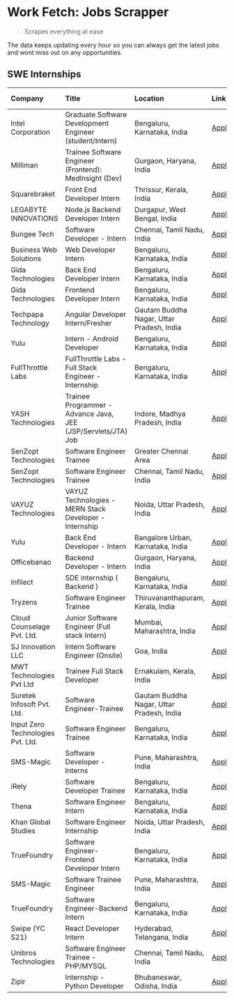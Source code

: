 # Work Fetch: Jobs Scrapper
> Scrapes everything at ease

The data keeps updating every hour so you can always get the latest jobs and wont miss out on any opportunities.

## SWE Internships
<!--START_SECTION:workfetch-->
| Company                           | Title                                                         | Location                                  | Link                                                                                                                                                                                                                                                                          | Date Posted   |
|:----------------------------------|:--------------------------------------------------------------|:------------------------------------------|:------------------------------------------------------------------------------------------------------------------------------------------------------------------------------------------------------------------------------------------------------------------------------|:--------------|
| Intel Corporation                 | Graduate Software Development Engineer (student/Intern)       | Bengaluru, Karnataka, India               | [Apply](https://in.linkedin.com/jobs/view/graduate-software-development-engineer-student-intern-at-intel-corporation-3844158226?position=32&pageNum=0&refId=DY5wdHR29vy5ABkSRXB7mA%3D%3D&trackingId=ghMfczzGpMY4frZJhmfCsA%3D%3D&trk=public_jobs_jserp-result_search-card)    | 2024-03-02    |
| Milliman                          | Trainee Software Engineer (Frontend): MedInsight (Dev)        | Gurgaon, Haryana, India                   | [Apply](https://in.linkedin.com/jobs/view/trainee-software-engineer-frontend-medinsight-dev-at-milliman-3792874280?position=6&pageNum=0&refId=DY5wdHR29vy5ABkSRXB7mA%3D%3D&trackingId=JZWbKj4j0e%2F8VjLdFDSGpg%3D%3D&trk=public_jobs_jserp-result_search-card)                | 2024-03-01    |
| Squarebraket                      | Front End Developer Intern                                    | Thrissur, Kerala, India                   | [Apply](https://in.linkedin.com/jobs/view/front-end-developer-intern-at-squarebraket-3838541191?position=16&pageNum=0&refId=DY5wdHR29vy5ABkSRXB7mA%3D%3D&trackingId=ysBgKKAne3AC%2Bwn7SxVjpQ%3D%3D&trk=public_jobs_jserp-result_search-card)                                  | 2024-02-29    |
| LEGABYTE INNOVATIONS              | Node.js Backend Developer Intern                              | Durgapur, West Bengal, India              | [Apply](https://in.linkedin.com/jobs/view/node-js-backend-developer-intern-at-legabyte-innovations-3842647664?position=57&pageNum=0&refId=DY5wdHR29vy5ABkSRXB7mA%3D%3D&trackingId=eeLQzNdGF1rNOuHV3rSOiA%3D%3D&trk=public_jobs_jserp-result_search-card)                      | 2024-02-29    |
| Bungee Tech                       | Software Developer - Intern                                   | Chennai, Tamil Nadu, India                | [Apply](https://in.linkedin.com/jobs/view/software-developer-intern-at-bungee-tech-3842220746?position=56&pageNum=0&refId=DY5wdHR29vy5ABkSRXB7mA%3D%3D&trackingId=1kav0Yf9wIZquj51QVFBUA%3D%3D&trk=public_jobs_jserp-result_search-card)                                      | 2024-02-28    |
| Business Web Solutions            | Web Developer Intern                                          | Bengaluru, Karnataka, India               | [Apply](https://in.linkedin.com/jobs/view/web-developer-intern-at-business-web-solutions-3839906144?position=18&pageNum=0&refId=DY5wdHR29vy5ABkSRXB7mA%3D%3D&trackingId=FLvcljtoCOzQeGFqbn49Ew%3D%3D&trk=public_jobs_jserp-result_search-card)                                | 2024-02-26    |
| Gida Technologies                 | Back End Developer Intern                                     | Bengaluru, Karnataka, India               | [Apply](https://in.linkedin.com/jobs/view/back-end-developer-intern-at-gida-technologies-3836849295?position=54&pageNum=0&refId=DY5wdHR29vy5ABkSRXB7mA%3D%3D&trackingId=TqUgAe7lCIdq1yOe9msoow%3D%3D&trk=public_jobs_jserp-result_search-card)                                | 2024-02-23    |
| Gida Technologies                 | Frontend Developer Intern                                     | Bengaluru, Karnataka, India               | [Apply](https://in.linkedin.com/jobs/view/frontend-developer-intern-at-gida-technologies-3836040945?position=17&pageNum=0&refId=DY5wdHR29vy5ABkSRXB7mA%3D%3D&trackingId=bqXCd8zF4TRRcjXvZLBCYg%3D%3D&trk=public_jobs_jserp-result_search-card)                                | 2024-02-21    |
| Techpapa Technology               | Angular Developer Intern/Fresher                              | Gautam Buddha Nagar, Uttar Pradesh, India | [Apply](https://in.linkedin.com/jobs/view/angular-developer-intern-fresher-at-techpapa-technology-3834305862?position=51&pageNum=0&refId=DY5wdHR29vy5ABkSRXB7mA%3D%3D&trackingId=G3AKDozrkgQDmAOW6d1WVA%3D%3D&trk=public_jobs_jserp-result_search-card)                       | 2024-02-20    |
| Yulu                              | Intern - Android Developer                                    | Bengaluru, Karnataka, India               | [Apply](https://in.linkedin.com/jobs/view/intern-android-developer-at-yulu-3834459982?position=50&pageNum=0&refId=DY5wdHR29vy5ABkSRXB7mA%3D%3D&trackingId=yLIj5fCtHQEG2%2B8cWWPmUw%3D%3D&trk=public_jobs_jserp-result_search-card)                                            | 2024-02-19    |
| FullThrottle Labs                 | FullThrottle Labs - Full Stack Engineer - Internship          | Bengaluru, Karnataka, India               | [Apply](https://in.linkedin.com/jobs/view/fullthrottle-labs-full-stack-engineer-internship-at-fullthrottle-labs-3829636016?position=49&pageNum=0&refId=DY5wdHR29vy5ABkSRXB7mA%3D%3D&trackingId=zJ79xswMNoeZxQJYYWB7%2BQ%3D%3D&trk=public_jobs_jserp-result_search-card)       | 2024-02-17    |
| YASH Technologies                 | Trainee Programmer - Advance Java, JEE (JSP/Servlets/JTA) Job | Indore, Madhya Pradesh, India             | [Apply](https://in.linkedin.com/jobs/view/trainee-programmer-advance-java-jee-jsp-servlets-jta-job-at-yash-technologies-3811759183?position=14&pageNum=0&refId=DY5wdHR29vy5ABkSRXB7mA%3D%3D&trackingId=mE4ZyysiEeTKGk6JVvAyqw%3D%3D&trk=public_jobs_jserp-result_search-card) | 2024-02-13    |
| SenZopt Technologies              | Software Engineer Trainee                                     | Greater Chennai Area                      | [Apply](https://in.linkedin.com/jobs/view/software-engineer-trainee-at-senzopt-technologies-3827688781?position=33&pageNum=0&refId=DY5wdHR29vy5ABkSRXB7mA%3D%3D&trackingId=1%2BOMqkahxKc4DhVQh1PcoA%3D%3D&trk=public_jobs_jserp-result_search-card)                           | 2024-02-12    |
| SenZopt Technologies              | Software Engineer Trainee                                     | Chennai, Tamil Nadu, India                | [Apply](https://in.linkedin.com/jobs/view/software-engineer-trainee-at-senzopt-technologies-3827686880?position=45&pageNum=0&refId=DY5wdHR29vy5ABkSRXB7mA%3D%3D&trackingId=zrv1B8nw%2BXtFl6pFxG761Q%3D%3D&trk=public_jobs_jserp-result_search-card)                           | 2024-02-12    |
| VAYUZ Technologies                | VAYUZ Technologies - MERN Stack Developer - Internship        | Noida, Uttar Pradesh, India               | [Apply](https://in.linkedin.com/jobs/view/vayuz-technologies-mern-stack-developer-internship-at-vayuz-technologies-3822619356?position=53&pageNum=0&refId=DY5wdHR29vy5ABkSRXB7mA%3D%3D&trackingId=%2Bf0rx6ruHaeqqcBSd%2FSAHQ%3D%3D&trk=public_jobs_jserp-result_search-card)  | 2024-02-10    |
| Yulu                              | Back End Developer - Intern                                   | Bangalore Urban, Karnataka, India         | [Apply](https://in.linkedin.com/jobs/view/back-end-developer-intern-at-yulu-3821682220?position=7&pageNum=0&refId=DY5wdHR29vy5ABkSRXB7mA%3D%3D&trackingId=%2FqfqonoHi5uulWNyr%2FFzAA%3D%3D&trk=public_jobs_jserp-result_search-card)                                          | 2024-02-04    |
| Officebanao                       | Backend Developer - Intern                                    | Gurgaon, Haryana, India                   | [Apply](https://in.linkedin.com/jobs/view/backend-developer-intern-at-officebanao-3814263731?position=23&pageNum=0&refId=DY5wdHR29vy5ABkSRXB7mA%3D%3D&trackingId=pgBkGbfbGmqzp9OaVAfdrA%3D%3D&trk=public_jobs_jserp-result_search-card)                                       | 2024-01-31    |
| Infilect                          | SDE internship ( Backend )                                    | Bengaluru, Karnataka, India               | [Apply](https://in.linkedin.com/jobs/view/sde-internship-backend-at-infilect-3815120558?position=24&pageNum=0&refId=DY5wdHR29vy5ABkSRXB7mA%3D%3D&trackingId=E4i%2BksY0EnBN1kqj0mrFOA%3D%3D&trk=public_jobs_jserp-result_search-card)                                          | 2024-01-25    |
| Tryzens                           | Software Engineer Trainee                                     | Thiruvananthapuram, Kerala, India         | [Apply](https://in.linkedin.com/jobs/view/software-engineer-trainee-at-tryzens-3809363491?position=36&pageNum=0&refId=DY5wdHR29vy5ABkSRXB7mA%3D%3D&trackingId=0JdfTke82%2F82k8pIzxSc2w%3D%3D&trk=public_jobs_jserp-result_search-card)                                        | 2024-01-18    |
| Cloud Counselage Pvt. Ltd.        | Junior Software Engineer (Full stack Intern)                  | Mumbai, Maharashtra, India                | [Apply](https://in.linkedin.com/jobs/view/junior-software-engineer-full-stack-intern-at-cloud-counselage-pvt-ltd-3803132814?position=25&pageNum=0&refId=DY5wdHR29vy5ABkSRXB7mA%3D%3D&trackingId=1U%2Bg4xWYar49g7PoEFswaA%3D%3D&trk=public_jobs_jserp-result_search-card)      | 2024-01-11    |
| SJ Innovation LLC                 | Intern Software Engineer (Onsite)                             | Goa, India                                | [Apply](https://in.linkedin.com/jobs/view/intern-software-engineer-onsite-at-sj-innovation-llc-3799959011?position=40&pageNum=0&refId=DY5wdHR29vy5ABkSRXB7mA%3D%3D&trackingId=iJG8MAcdIkW0f3OXNmsCXw%3D%3D&trk=public_jobs_jserp-result_search-card)                          | 2024-01-11    |
| MWT Technologies Pvt Ltd          | Trainee Full Stack Developer                                  | Ernakulam, Kerala, India                  | [Apply](https://in.linkedin.com/jobs/view/trainee-full-stack-developer-at-mwt-technologies-pvt-ltd-3800921715?position=4&pageNum=0&refId=DY5wdHR29vy5ABkSRXB7mA%3D%3D&trackingId=Y2kovzm9UCCbrGaXE3cC5Q%3D%3D&trk=public_jobs_jserp-result_search-card)                       | 2024-01-09    |
| Suretek Infosoft Pvt. Ltd.        | Software Engineer-Trainee                                     | Gautam Buddha Nagar, Uttar Pradesh, India | [Apply](https://in.linkedin.com/jobs/view/software-engineer-trainee-at-suretek-infosoft-pvt-ltd-3800934643?position=19&pageNum=0&refId=DY5wdHR29vy5ABkSRXB7mA%3D%3D&trackingId=ZFInojtW8IJeQ1dN3SXBDA%3D%3D&trk=public_jobs_jserp-result_search-card)                         | 2024-01-09    |
| Input Zero Technologies Pvt. Ltd. | Software Engineer Trainee                                     | Bengaluru, Karnataka, India               | [Apply](https://in.linkedin.com/jobs/view/software-engineer-trainee-at-input-zero-technologies-pvt-ltd-3800927643?position=31&pageNum=0&refId=DY5wdHR29vy5ABkSRXB7mA%3D%3D&trackingId=CsWF28n7WtW5qldURPYsxw%3D%3D&trk=public_jobs_jserp-result_search-card)                  | 2024-01-09    |
| SMS-Magic                         | Software Developer -Interns                                   | Pune, Maharashtra, India                  | [Apply](https://in.linkedin.com/jobs/view/software-developer-interns-at-sms-magic-3799485343?position=34&pageNum=0&refId=DY5wdHR29vy5ABkSRXB7mA%3D%3D&trackingId=tuXGhBlOyyip%2BD54t%2Bc2Pg%3D%3D&trk=public_jobs_jserp-result_search-card)                                   | 2024-01-05    |
| iRely                             | Software Developer Trainee                                    | Bengaluru, Karnataka, India               | [Apply](https://in.linkedin.com/jobs/view/software-developer-trainee-at-irely-3801577534?position=10&pageNum=0&refId=DY5wdHR29vy5ABkSRXB7mA%3D%3D&trackingId=qiGu%2BFXFmLJBIzuK4o%2FkMQ%3D%3D&trk=public_jobs_jserp-result_search-card)                                       | 2023-12-22    |
| Thena                             | Software Engineer Intern                                      | Bengaluru, Karnataka, India               | [Apply](https://in.linkedin.com/jobs/view/software-engineer-intern-at-thena-3778731751?position=12&pageNum=0&refId=DY5wdHR29vy5ABkSRXB7mA%3D%3D&trackingId=udaswF76Gioh03ebaLln3g%3D%3D&trk=public_jobs_jserp-result_search-card)                                             | 2023-12-05    |
| Khan Global Studies               | Software Engineer Internship                                  | Noida, Uttar Pradesh, India               | [Apply](https://in.linkedin.com/jobs/view/software-engineer-internship-at-khan-global-studies-3766942197?position=47&pageNum=0&refId=DY5wdHR29vy5ABkSRXB7mA%3D%3D&trackingId=J6cPMNSPx0MHgutFVDvMfQ%3D%3D&trk=public_jobs_jserp-result_search-card)                           | 2023-11-27    |
| TrueFoundry                       | Software Engineer- Frontend Developer Intern                  | Bengaluru, Karnataka, India               | [Apply](https://in.linkedin.com/jobs/view/software-engineer-frontend-developer-intern-at-truefoundry-3790095058?position=11&pageNum=0&refId=DY5wdHR29vy5ABkSRXB7mA%3D%3D&trackingId=9H3XS8lNOOJ%2FcJNjKJsTvQ%3D%3D&trk=public_jobs_jserp-result_search-card)                  | 2023-11-24    |
| SMS-Magic                         | Software Trainee Engineer                                     | Pune, Maharashtra, India                  | [Apply](https://in.linkedin.com/jobs/view/software-trainee-engineer-at-sms-magic-3761409781?position=27&pageNum=0&refId=DY5wdHR29vy5ABkSRXB7mA%3D%3D&trackingId=cBbas7Vp8FuoJ6iwiJ3VPA%3D%3D&trk=public_jobs_jserp-result_search-card)                                        | 2023-11-16    |
| TrueFoundry                       | Software Engineer-Backend Intern                              | Bengaluru, Karnataka, India               | [Apply](https://in.linkedin.com/jobs/view/software-engineer-backend-intern-at-truefoundry-3779508170?position=30&pageNum=0&refId=DY5wdHR29vy5ABkSRXB7mA%3D%3D&trackingId=DpCPh6SPd8U8UruALOcKVw%3D%3D&trk=public_jobs_jserp-result_search-card)                               | 2023-11-10    |
| Swipe (YC S21)                    | React Developer Intern                                        | Hyderabad, Telangana, India               | [Apply](https://in.linkedin.com/jobs/view/react-developer-intern-at-swipe-yc-s21-3737600089?position=13&pageNum=0&refId=DY5wdHR29vy5ABkSRXB7mA%3D%3D&trackingId=b4ALFJuxhuqe25ku9COFng%3D%3D&trk=public_jobs_jserp-result_search-card)                                        | 2023-10-13    |
| Unibros Technologies              | Software Engineer Trainee - PHP/MYSQL                         | Chennai, Tamil Nadu, India                | [Apply](https://in.linkedin.com/jobs/view/software-engineer-trainee-php-mysql-at-unibros-technologies-3656599241?position=37&pageNum=0&refId=DY5wdHR29vy5ABkSRXB7mA%3D%3D&trackingId=p0ZheElA2QLObtCOGVyr1A%3D%3D&trk=public_jobs_jserp-result_search-card)                   | 2023-06-12    |
| Ziplr                             | Internship - Python Developer                                 | Bhubaneswar, Odisha, India                | [Apply](https://in.linkedin.com/jobs/view/internship-python-developer-at-ziplr-3645677592?position=59&pageNum=0&refId=DY5wdHR29vy5ABkSRXB7mA%3D%3D&trackingId=v4tt7Nl3brhRJdOaxfeJgw%3D%3D&trk=public_jobs_jserp-result_search-card)                                          | 2023-06-02    |
<!--END_SECTION:workfetch-->
